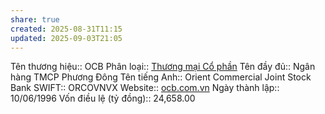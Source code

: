 ```yaml
---
share: true
created: 2025-08-31T11:15
updated: 2025-09-03T21:05
---
```

Tên thương hiệu:: OCB
Phân loại:: [Thương mại Cổ phần](Th%C6%B0%C6%A1ng%20m%E1%BA%A1i%20C%E1%BB%95%20ph%E1%BA%A7n.md)
Tên đầy đủ:: Ngân hàng TMCP Phương Đông
Tên tiếng Anh:: Orient Commercial Joint Stock Bank
SWIFT:: ORCOVNVX
Website:: [ocb.com.vn](ocb.com.vn)
Ngày thành lập:: 10/06/1996
Vốn điều lệ (tỷ đồng):: 24,658.00
